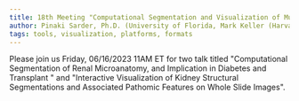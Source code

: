 ```yaml
---
title: 18th Meeting "Computational Segmentation and Visualization of Multiplex Segmentation Data"
author: Pinaki Sarder, Ph.D. (University of Florida, Mark Keller (Harvard Medical School)
tags: tools, visualization, platforms, formats
---
```


Please join us Friday, 06/16/2023 11AM ET for two talk titled "Computational Segmentation of Renal Microanatomy, and Implication in Diabetes and Transplant
" and "Interactive Visualization of Kidney Structural Segmentations and Associated Pathomic Features on Whole Slide Images".

